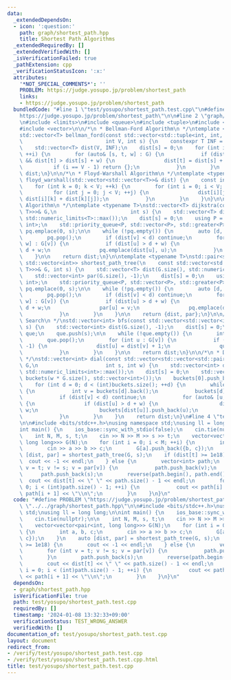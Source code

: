 ```yaml
---
data:
  _extendedDependsOn:
  - icon: ':question:'
    path: graph/shortest_path.hpp
    title: Shortest Path Algorithms
  _extendedRequiredBy: []
  _extendedVerifiedWith: []
  _isVerificationFailed: true
  _pathExtension: cpp
  _verificationStatusIcon: ':x:'
  attributes:
    '*NOT_SPECIAL_COMMENTS*': ''
    PROBLEM: https://judge.yosupo.jp/problem/shortest_path
    links:
    - https://judge.yosupo.jp/problem/shortest_path
  bundledCode: "#line 1 \"test/yosupo/shortest_path.test.cpp\"\n#define PROBLEM \"\
    https://judge.yosupo.jp/problem/shortest_path\"\n\n#line 2 \"graph/shortest_path.hpp\"\
    \n#include <limits>\n#include <queue>\n#include <tuple>\n#include <utility>\n\
    #include <vector>\n\n/*\n * Bellman-Ford Algorithm\n */\ntemplate <typename T>\n\
    std::vector<T> bellman_ford(const std::vector<std::tuple<int, int, T>>& G,\n \
    \                           int V, int s) {\n    constexpr T INF = std::numeric_limits<T>::max();\n\
    \    std::vector<T> dist(V, INF);\n    dist[s] = 0;\n    for (int i = 0; i < V;\
    \ ++i) {\n        for (auto& [s, t, w] : G) {\n            if (dist[s] != INF\
    \ && dist[t] > dist[s] + w) {\n                dist[t] = dist[s] + w;\n      \
    \          if (i == V - 1) return {};\n            }\n        }\n    }\n    return\
    \ dist;\n}\n\n/*\n * Floyd-Warshall Algorithm\n */\ntemplate <typename T>\nvoid\
    \ floyd_warshall(std::vector<std::vector<T>>& dist) {\n    const int V = dist.size();\n\
    \    for (int k = 0; k < V; ++k) {\n        for (int i = 0; i < V; ++i) {\n  \
    \          for (int j = 0; j < V; ++j) {\n                dist[i][j] = std::min(dist[i][j],\
    \ dist[i][k] + dist[k][j]);\n            }\n        }\n    }\n}\n\n/*\n * Dijkstra's\
    \ Algorithm\n */\ntemplate <typename T>\nstd::vector<T> dijkstra(const std::vector<std::vector<std::pair<int,\
    \ T>>>& G,\n                        int s) {\n    std::vector<T> dist(G.size(),\
    \ std::numeric_limits<T>::max());\n    dist[s] = 0;\n    using P = std::pair<T,\
    \ int>;\n    std::priority_queue<P, std::vector<P>, std::greater<P>> pq;\n   \
    \ pq.emplace(0, s);\n\n    while (!pq.empty()) {\n        auto [d, v] = pq.top();\n\
    \        pq.pop();\n        if (dist[v] < d) continue;\n        for (auto& [u,\
    \ w] : G[v]) {\n            if (dist[u] > d + w) {\n                dist[u] =\
    \ d + w;\n                pq.emplace(dist[u], u);\n            }\n        }\n\
    \    }\n\n    return dist;\n}\n\ntemplate <typename T>\nstd::pair<std::vector<T>,\
    \ std::vector<int>> shortest_path_tree(\n    const std::vector<std::vector<std::pair<int,\
    \ T>>>& G, int s) {\n    std::vector<T> dist(G.size(), std::numeric_limits<T>::max());\n\
    \    std::vector<int> par(G.size(), -1);\n    dist[s] = 0;\n    using P = std::pair<T,\
    \ int>;\n    std::priority_queue<P, std::vector<P>, std::greater<P>> pq;\n   \
    \ pq.emplace(0, s);\n\n    while (!pq.empty()) {\n        auto [d, v] = pq.top();\n\
    \        pq.pop();\n        if (dist[v] < d) continue;\n        for (auto& [u,\
    \ w] : G[v]) {\n            if (dist[u] > d + w) {\n                dist[u] =\
    \ d + w;\n                par[u] = v;\n                pq.emplace(dist[u], u);\n\
    \            }\n        }\n    }\n\n    return {dist, par};\n}\n\n/*\n * Breadth-First\
    \ Search\n */\nstd::vector<int> bfs(const std::vector<std::vector<int>>& G, int\
    \ s) {\n    std::vector<int> dist(G.size(), -1);\n    dist[s] = 0;\n    std::queue<int>\
    \ que;\n    que.push(s);\n\n    while (!que.empty()) {\n        int v = que.front();\n\
    \        que.pop();\n        for (int u : G[v]) {\n            if (dist[u] ==\
    \ -1) {\n                dist[u] = dist[v] + 1;\n                que.push(u);\n\
    \            }\n        }\n    }\n\n    return dist;\n}\n\n/*\n * Dial's Algorithm\n\
    \ */\nstd::vector<int> dial(const std::vector<std::vector<std::pair<int, int>>>&\
    \ G,\n                      int s, int w) {\n    std::vector<int> dist(G.size(),\
    \ std::numeric_limits<int>::max());\n    dist[s] = 0;\n    std::vector<std::vector<int>>\
    \ buckets(w * G.size(), std::vector<int>());\n    buckets[0].push_back(s);\n\n\
    \    for (int d = 0; d < (int)buckets.size(); ++d) {\n        while (!buckets[d].empty())\
    \ {\n            int v = buckets[d].back();\n            buckets[d].pop_back();\n\
    \            if (dist[v] < d) continue;\n            for (auto& [u, w] : G[v])\
    \ {\n                if (dist[u] > d + w) {\n                    dist[u] = d +\
    \ w;\n                    buckets[dist[u]].push_back(u);\n                }\n\
    \            }\n        }\n    }\n    return dist;\n}\n#line 4 \"test/yosupo/shortest_path.test.cpp\"\
    \n\n#include <bits/stdc++.h>\nusing namespace std;\nusing ll = long long;\n\n\
    int main() {\n    ios_base::sync_with_stdio(false);\n    cin.tie(nullptr);\n\n\
    \    int N, M, s, t;\n    cin >> N >> M >> s >> t;\n    vector<vector<pair<int,\
    \ long long>>> G(N);\n    for (int i = 0; i < M; ++i) {\n        int a, b, c;\n\
    \        cin >> a >> b >> c;\n        G[a].push_back({b, c});\n    }\n    auto\
    \ [dist, par] = shortest_path_tree(G, s);\n    if (dist[t] >= 1e18) {\n      \
    \  cout << -1 << endl;\n    } else {\n        vector<int> path;\n        for (int\
    \ v = t; v != s; v = par[v]) {\n            path.push_back(v);\n        }\n  \
    \      path.push_back(s);\n        reverse(path.begin(), path.end());\n      \
    \  cout << dist[t] << \" \" << path.size() - 1 << endl;\n        for (int i =\
    \ 0; i < (int)path.size() - 1; ++i) {\n            cout << path[i] << \" \" <<\
    \ path[i + 1] << \"\\n\";\n        }\n    }\n}\n"
  code: "#define PROBLEM \"https://judge.yosupo.jp/problem/shortest_path\"\n\n#include\
    \ \"../../graph/shortest_path.hpp\"\n\n#include <bits/stdc++.h>\nusing namespace\
    \ std;\nusing ll = long long;\n\nint main() {\n    ios_base::sync_with_stdio(false);\n\
    \    cin.tie(nullptr);\n\n    int N, M, s, t;\n    cin >> N >> M >> s >> t;\n\
    \    vector<vector<pair<int, long long>>> G(N);\n    for (int i = 0; i < M; ++i)\
    \ {\n        int a, b, c;\n        cin >> a >> b >> c;\n        G[a].push_back({b,\
    \ c});\n    }\n    auto [dist, par] = shortest_path_tree(G, s);\n    if (dist[t]\
    \ >= 1e18) {\n        cout << -1 << endl;\n    } else {\n        vector<int> path;\n\
    \        for (int v = t; v != s; v = par[v]) {\n            path.push_back(v);\n\
    \        }\n        path.push_back(s);\n        reverse(path.begin(), path.end());\n\
    \        cout << dist[t] << \" \" << path.size() - 1 << endl;\n        for (int\
    \ i = 0; i < (int)path.size() - 1; ++i) {\n            cout << path[i] << \" \"\
    \ << path[i + 1] << \"\\n\";\n        }\n    }\n}\n"
  dependsOn:
  - graph/shortest_path.hpp
  isVerificationFile: true
  path: test/yosupo/shortest_path.test.cpp
  requiredBy: []
  timestamp: '2024-01-08 13:32:33+09:00'
  verificationStatus: TEST_WRONG_ANSWER
  verifiedWith: []
documentation_of: test/yosupo/shortest_path.test.cpp
layout: document
redirect_from:
- /verify/test/yosupo/shortest_path.test.cpp
- /verify/test/yosupo/shortest_path.test.cpp.html
title: test/yosupo/shortest_path.test.cpp
---
```

